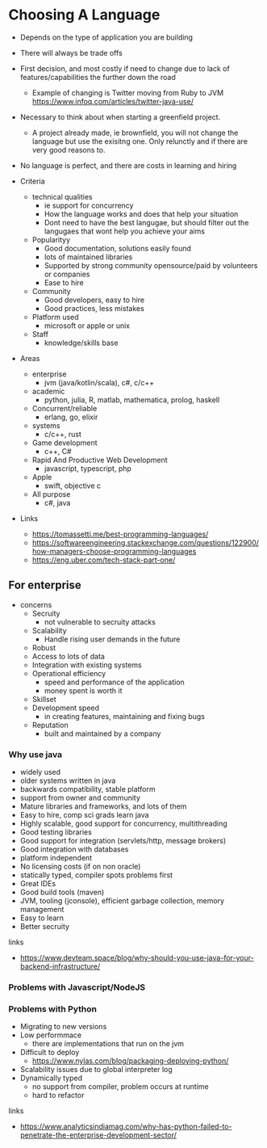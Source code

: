 # Choosing A Language

- Depends on the type of application you are building
- There will always be trade offs
- First decision, and most costly if need to change due to lack of features/capabilities the further down the road
  - Example of changing is Twitter moving from Ruby to JVM https://www.infoq.com/articles/twitter-java-use/
- Necessary to think about when starting a greenfield project.
  -  A project already made, ie brownfield, you will not change the language but use the exisitng one. Only relunctly and if there are very good reasons to.
- No language is perfect, and there are costs in learning and hiring
- Criteria
  - technical qualities
    - ie support for concurrency
    - How the language works and does that help your situation
    - Dont need to have the best langugae, but should filter out the langugaes that wont help you achieve your aims
  - Popularityy
    - Good documentation, solutions easily found
    - lots of maintained libraries
    - Supported by strong community opensource/paid by volunteers or companies
    - Ease to hire
  - Community
    - Good developers, easy to hire
    - Good practices, less mistakes
  - Platform used
    - microsoft or apple or unix
  - Staff
    - knowledge/skills base
- Areas
  - enterprise
    - jvm (java/kotlin/scala), c#, c/c++
  - academic
    - python, julia, R, matlab, mathematica, prolog, haskell
  - Concurrent/reliable
    - erlang, go, elixir
  - systems
    - c/c++, rust
  - Game development
    - c++, C#
  - Rapid And Productive Web Development
    - javascript, typescript, php
  - Apple
    - swift, objective c
  - All purpose
    - c#, java

- Links
  -  https://tomassetti.me/best-programming-languages/
  - https://softwareengineering.stackexchange.com/questions/122900/how-managers-choose-programming-languages
  - https://eng.uber.com/tech-stack-part-one/

## For enterprise

- concerns
  - Secruity
    - not vulnerable to secruity attacks
  - Scalability
    - Handle rising user demands in the future
  - Robust
  - Access to lots of data
  - Integration with existing systems
  - Operational efficiency
    - speed and performance of the application
    - money spent is worth it
  - Skillset
  - Development speed
    - in creating features, maintaining and fixing bugs
  - Reputation
    - built and maintained by a company

### Why use java

- widely used
- older systems written in java
- backwards compatibility, stable platform
- support from owner and community
- Mature libraries and frameworks, and lots of them
- Easy to hire, comp sci grads learn java
- Highly scalable, good support for concurrency, multithreading
- Good testing libraries
- Good support for integration (servlets/http, message brokers)
- Good integration with databases
- platform independent
- No licensing costs (if on non oracle)
- statically typed, compiler spots problems first
- Great IDEs
- Good build tools (maven)
- JVM, tooling (jconsole), efficient garbage collection, memory management
- Easy to learn
- Better secruity

links

- https://www.devteam.space/blog/why-should-you-use-java-for-your-backend-infrastructure/


### Problems with Javascript/NodeJS

### Problems with Python

- Migrating to new versions
- Low performmace
  - there are implementations that run on the jvm
- Difficult to deploy
  - https://www.nylas.com/blog/packaging-deploying-python/
- Scalability issues due to global interpreter log
- Dynamically typed
  - no support from compiler, problem occurs at runtime
  - hard to refactor

links

- https://www.analyticsindiamag.com/why-has-python-failed-to-penetrate-the-enterprise-development-sector/
